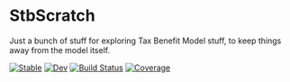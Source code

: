 # StbScratch

Just a bunch of stuff for exploring Tax Benefit Model stuff, to keep things away from the model itself.

[![Stable](https://img.shields.io/badge/docs-stable-blue.svg)](https://grahamstark.github.io/StbScratch.jl/stable/)
[![Dev](https://img.shields.io/badge/docs-dev-blue.svg)](https://grahamstark.github.io/StbScratch.jl/dev/)
[![Build Status](https://github.com/grahamstark/StbScratch.jl/actions/workflows/CI.yml/badge.svg?branch=main)](https://github.com/grahamstark/StbScratch.jl/actions/workflows/CI.yml?query=branch%3Amain)
[![Coverage](https://codecov.io/gh/grahamstark/StbScratch.jl/branch/main/graph/badge.svg)](https://codecov.io/gh/grahamstark/StbScratch.jl)
